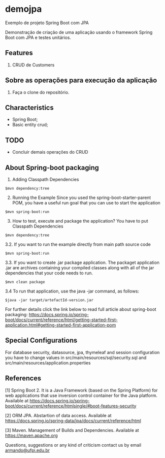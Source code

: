 # demojpa
Exemplo de projeto Spring Boot com JPA

Demonstração de criação de uma aplicação usando o framework Spring Boot com JPA e testes unitários.

Features
---

1. CRUD de Customers

Sobre as operações para execução da aplicação
---

1. Faça o clone do repositório.

Characteristics
---

* Spring Boot;
* Basic entity crud;

TODO
---

* Concluir demais operações do CRUD

About Spring-boot packaging
---

1. Adding Classpath Dependencies
```
$mvn dependency:tree
```

2. Running the Example
Since you used the spring-boot-starter-parent POM, you have a useful run goal that you can use to start the application
```
$mvn spring-boot:run
```
3. How to test, execute and package the application?
You have to put Classpath Dependencies
```
$mvn dependency:tree
```
3.2. If you want to run the example directly from main path source code
```
$mvn spring-boot:run
```
3.3. If you want to create .jar package application. 
The packaget application .jar are archives containing your compiled classes along with all of the jar dependencies that your code needs to run.
```
$mvn clean package
```
3.4 To run that application, use the java -jar command, as follows:
```
$java -jar target/artefactId-version.jar
```
For further details click the link below to read full article about spring-boot packaging: 
https://docs.spring.io/spring-boot/docs/current/reference/html/getting-started-first-application.html#getting-started-first-application-pom

Special Configurations
---
For database security, datasource, jpa, thymeleaf and session configuration you have to change values in src/main/resources/sql/security.sql and src/main/resources/application.properties

References
---

[1] Spring Boot 2. It is a Java Framework (based on the Spring Platform) for web applications that use inversion control container for the Java platform. Available at https://docs.spring.io/spring-boot/docs/current/reference/htmlsingle/#boot-features-security

[2] ORM JPA. Abstartion of data access. Available at https://docs.spring.io/spring-data/jpa/docs/current/reference/html

[3] Maven. Management of Builds and Dependencies. Available at https://maven.apache.org

Questions, suggestions or any kind of criticism contact us by email armando@ufpi.edu.br

